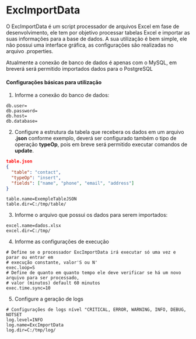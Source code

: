 # ExcImportData

O ExcImportData é um script processador de arquivos Excel em fase de desenvolvimento, ele tem por objetivo processar tabelas Excel e importar as suas informações para a base de dados. A sua utilização é bem simple, ele não possui uma interface gráfica, as configurações são realizadas no arquivo .properties.

Atualmente a conexão de banco de dados é apenas com o MySQL, em breverá será permitido importados dados para o PostgreSQL

#### Configurações básicas para utilização
1. Informe a conexão do banco de dados:
```properties
db.user=
db.password=
db.host=
db.database=
```
2. Configure a estrutura da tabela que recebera os dados em um arquivo **.json** conforme exemplo, deverá ser configurado também o 
tipo de operação **typeOp**, pois em breve será permitido executar comandos de **update**.

```json
table.json
{
  "table": "contact",
  "typeOp": "insert",
  "fields": ["name", "phone", "email", "address"]
}
```
```properties
table.name=ExempleTableJSON
table.dir=C:/tmp/table/
```
3. Informe o arquivo que possui os dados para serem importados:
```properties
excel.name=dados.xlsx
excel.dir=C:/tmp/
```
4. Informe as configurações de execução
```properties
# Define se o processador ExcImportData irá executar só uma vez e parar ou entrar em 
# execução constante, valor'S ou N'
exec.loop=S
# Define de quanto em quanto tempo ele deve verificar se há um novo arquivo para ser processado, 
# valor (minutos) default 60 minutos
exec.time.sync=10
```
5. Configure a geração de logs
```properties
# Configurações de logs nível "CRITICAL, ERROR, WARNING, INFO, DEBUG, NOTSET
log.level=INFO
log.name=ExcImportData
log.dir=C:/tmp/log/
```
